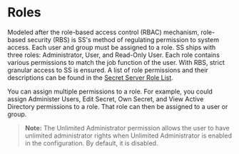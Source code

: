 [title]: # (Roles)
[tags]: # (Roles)
[priority]: #

# Roles

Modeled after the role-based access control (RBAC) mechanism, role-based security (RBS) is SS's method of regulating permission to system access. Each user and group must be assigned to a role. SS ships with three roles: Administrator, User, and Read-Only User. Each role contains various permissions to match the job function of the user. With RBS, strict granular access to SS is ensured. A list of role permissions and their descriptions can be found in the [Secret Server Role List](role-list/index.md).

You can assign multiple permissions to a role. For example, you could assign Administer Users, Edit Secret, Own Secret, and View Active Directory permissions to a role. That role can then be assigned to a user or group.

> **Note:** The Unlimited Administrator permission allows the user to have unlimited administrator rights when Unlimited Administrator is enabled in the configuration. By default, it is disabled.
